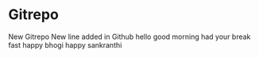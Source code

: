 # Gitrepo
New Gitrepo
New line added in Github
hello good morning
had your break fast
happy bhogi
happy sankranthi
